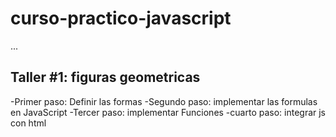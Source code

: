 # curso-practico-javascript

...

## Taller #1: figuras geometricas

-Primer paso: Definir las formas
-Segundo paso: implementar las formulas en JavaScript
-Tercer paso: implementar Funciones
-cuarto paso: integrar js con html